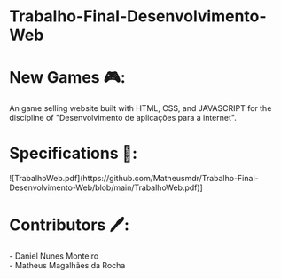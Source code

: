 # Trabalho-Final-Desenvolvimento-Web

<h1>New Games 🎮:</h1>
An game selling website built with HTML, CSS, and JAVASCRIPT for the discipline of "Desenvolvimento de aplicações para a internet".

<h1>Specifications 📜:</h1>
![TrabalhoWeb.pdf](https://github.com/Matheusmdr/Trabalho-Final-Desenvolvimento-Web/blob/main/TrabalhoWeb.pdf)]

<h1>Contributors 🖊️:</h1>
- Daniel Nunes Monteiro <br>
- Matheus Magalhães da Rocha
